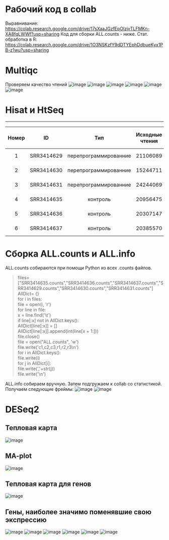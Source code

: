 # Рабочий код в collab
Выравнивание: https://colab.research.google.com/drive/17sXaaJGzfEpOlzjvTLFMKn-XA8fqLWWf?usp=sharing
Код для сборки ALL.counts - ниже.
Стат. обработка в R: https://colab.research.google.com/drive/1O3NSKzfY9dDTYEphDdbueKyx1PB-z1wu?usp=sharing
# Multiqc
Проверяем качество чтений
![image](https://user-images.githubusercontent.com/93263163/144484715-252d2973-3299-4ba5-beed-b738a9d4c2ab.png)
![image](https://user-images.githubusercontent.com/93263163/144484775-c6fd0ace-a353-4ca2-84d4-73bbc56f2611.png)
![image](https://user-images.githubusercontent.com/93263163/144484825-b6d615fa-b608-45bd-be1d-9352fc548f1e.png)
![image](https://user-images.githubusercontent.com/93263163/144484877-19a359a3-1981-434e-9dfb-004e498ca8f1.png)
![image](https://user-images.githubusercontent.com/93263163/144484982-0c2c2510-4c66-4552-bcfe-40178f7cf35a.png)
![image](https://user-images.githubusercontent.com/93263163/144485090-284be93b-4fda-4523-b97c-12f17bb12138.png)
# Hisat и HtSeq
---
| Номер | ID |      Тип      | Исходные чтения | Чтения, успешно откартированные на геном | Уникально откартированные чтения | Чтения, попавшие на гены |
|:-----:|:----------:|:---------------------:|------------------------------|------------------------------------------------------------------------------------------|---------------------------------------------------|---------------------------------------------|
|     1 | SRR3414629 | перепрограммированние |          21106089          |                                   20510113 (97.18%)                                   |                18375888 (87.06%)               |                  16049609                 |
|     2 | SRR3414630 | перепрограммированние |          15244711          |                                   14832680 (97.3%)                                    |                13186139 (86.5%)               |                  11465324                 |
|     3 | SRR3414631 | перепрограммированние |          24244069          |                                   24244069 (97.13%)                                   |                20928945 (86.33%)               |                  18408851                 |
|     4 | SRR3414635 |        контроль       |          20956475          |                                   20395865 (97.32%)                                   |                18428317 (87.94%)               |                  16275997                 |
|     5 | SRR3414636 |        контроль       |          20307147          |                                   19757059 (97.29%)                                   |                17825380 (87.78%)               |                  15757580                 |
|     6 | SRR3414637 |        контроль       |          20385570          |                                   19847291 (97.36 )                                   |                17844858 (87.54%)               |                  15736978                 |

# Сборка ALL.counts и ALL.info
ALL.counts собираются при помощи Python из всех .counts файлов.
>files=["SRR3414635.counts","SRR3414636.counts","SRR3414637.counts","SRR3414629.counts","SRR3414630.counts","SRR3414631.counts"] <br>
>AllDict= {}  <br>
>for i in files:  <br>
>    file = open(i, 'r')  <br>
>    for line in file: <br>
>        x = line.find('\t')  <br>
>        if line[:x] not in AllDict.keys(): <br>
>            AllDict[line[:x]] = [] <br>
>        AllDict[line[:x]].append(int(line[x + 1:])) <br>
>    file.close() <br>
>file = open("ALL.counts", 'w') <br>
>file.write('c1,c2,c3,r1,r2,r3\n') <br>
>for i in AllDict.keys(): <br>
>    file.write(i) <br>
>    for j in AllDict[i]: <br>
>        file.write(','+str(j)) <br>
>    file.write('\n') <br>


ALL.info собираем вручную. Затем подгружаем к collab со статистикой. Получаем следующие фреймы:
![image](https://user-images.githubusercontent.com/93263163/144654006-7f2d5c0b-da38-47de-a06f-a48af006245a.png)
![image](https://user-images.githubusercontent.com/93263163/144654033-15d8e459-37ba-4909-a200-6c08dfb17ae2.png)
# DESeq2
## Тепловая карта
![image](https://user-images.githubusercontent.com/93263163/144654111-bed0fded-e7a3-4b67-985a-1240604b2020.png)
## MA-plot
![image](https://user-images.githubusercontent.com/93263163/144654140-43d82546-146f-4b6a-a265-3e45831019b6.png)
## Тепловая карта для генов
![image](https://user-images.githubusercontent.com/93263163/144654868-28897f98-2025-42be-ad84-e733893df85d.png)

## Гены, наиболее значимо поменявшие свою экспрессию
![image](https://user-images.githubusercontent.com/93263163/144666987-ca854785-e0cd-49d7-b2ff-503b85b6a795.png)
![image](https://user-images.githubusercontent.com/93263163/144667019-6aafbec2-9d2f-4898-a96b-4cb542e5d815.png)
![image](https://user-images.githubusercontent.com/93263163/144667035-d82185e2-c09b-45a7-a0c0-ca48767f6fce.png)
![image](https://user-images.githubusercontent.com/93263163/144667058-a0d2e074-53ab-40c6-a5ff-9d59c7494d5d.png)
![image](https://user-images.githubusercontent.com/93263163/144667091-704f6dbd-4ed0-435d-b8d4-77e9e9891438.png)
![image](https://user-images.githubusercontent.com/93263163/144667149-2b3d8f90-6f3b-4086-9011-5fc8d3c9be68.png)






